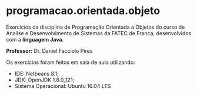 # programacao.orientada.objeto
Exercícios da disciplina de Programação Orientada a Objetos do curso de Analise e Desenvolvimento de Sistemas da FATEC de Franca, desenvolvidos com a **linguagem Java**.

**Professor:** Dr. Daniel Facciolo Pires

Os exercícios foram feitos em sala de aula utilizando:
- IDE: Netbeans 8.1;
- JDK: OpenJDK 1.8.0_121;
- Sistema Operacional: Ubuntu 16.04 LTS
